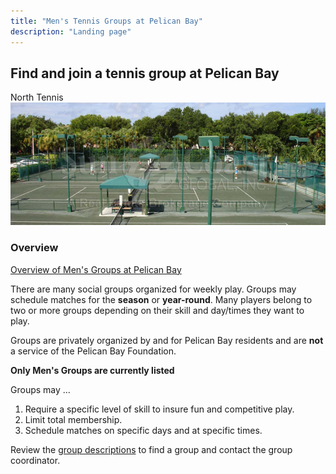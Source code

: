 ```yaml
---
title: "Men's Tennis Groups at Pelican Bay"
description: "Landing page"
---
```


## Find and join a tennis group at Pelican Bay

North Tennis\
![courts](/page/_images/tennis-courts.png)

### Overview

[Overview of Men's Groups at Pelican Bay](/page/groupsummaries/)

There are many social groups organized for weekly play.
Groups may schedule matches for the **season** or **year-round**.
Many players belong to two or more groups depending on their skill and day/times they want to play.

Groups are privately organized by and for Pelican Bay residents and are **not** a service of the Pelican Bay Foundation.

**Only Men's Groups are currently listed**

Groups may ...

1. Require a specific level of skill to insure fun and competitive play.
2. Limit total membership.
3. Schedule matches on specific days and at specific times.

Review the [group descriptions]((/page/groupsummaries/)) to find a group and contact the group coordinator.
